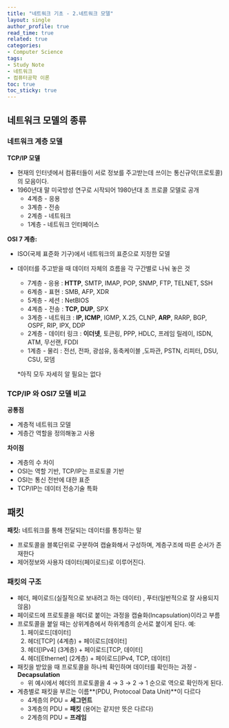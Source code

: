 ```yaml
---
title: "네트워크 기초 - 2.네트워크 모델"
layout: single
author_profile: true
read_time: true
related: true
categories:
- Computer Science
tags:
- Study Note
- 네트워크
- 컴퓨터공학 이론
toc: true
toc_sticky: true
---
```



## 네트워크 모델의 종류

### 네트워크 계층 모델

**TCP/IP 모델**

- 현재의 인터넷에서 컴퓨터들이 서로 정보를 주고받는데 쓰이는 통신규약(프로토콜)의 모음이다.
- 1960년대 말 미국방성 연구로 시작되어 1980년대 초 프로콜 모델로 공개
    - 4계층 - 응용
    - 3계층 - 전송
    - 2계층 - 네트워크
    - 1계층 - 네트워크 인터페이스

**OSI 7 계층:**

- ISO(국제 표준화 기구)에서 네트워크의 표준으로 지정한 모델
- 데이터를 주고받을 때 데이터 자체의 흐름을 각 구간별로 나눠 놓은 것
    - 7계층 - 응용 : **HTTP**, SMTP, IMAP, POP, SNMP, FTP, TELNET, SSH
    - 6계층 - 표현 : SMB, AFP, XDR
    - 5계층 - 세션 : NetBIOS
    - 4계층 - 전송 : **TCP, DUP**, SPX
    - 3계층 - 네트워크 : **IP, ICMP**, IGMP, X.25, CLNP, **ARP**, RARP, BGP, OSPF, RIP, IPX, DDP
    - 2계층 - 데이터 링크 : **이더넷**, 토큰링, PPP, HDLC, 프레임 릴레이, ISDN, ATM, 무선랜, FDDI
    - 1계층 - 물리 : 전선, 전파, 광섬유, 동축케이블 ,도파관, PSTN, 리피터, DSU, CSU, 모뎀

    *아직 모두 자세히 알 필요는 없다

### TCP/IP 와 OSI7 모델 비교

**공통점**

- 계층적 네트워크 모델
- 게층간 역할을 정의해놓고 사용

**차이점**

- 계층의 수 차이
- OSI는 역할 기반, TCP/IP는 프로토콜 기반
- OSI는 통신 전반에 대한 표준
- TCP/IP는 데이터 전송기술 특화

## 패킷

**패킷:** 네트워크를 통해 전달되는 데이터를 통칭하는 말

- 프로토콜을 블록단위로 구분하여 캡슐화해서 구성하며, 계층구조에 따른 순서가 존재한다
- 제어정보와 사용자 데이터(페이로드)로 이루어진다.

### 패킷의 구조

- 헤더, 페이로드(실질적으로 보내려고 하는 데이터) , 푸터(일반적으로 잘 사용되지 않음)
- 페이로드에 프로토콜을 헤더로 붙이는 과정을 캡슐화(Incapsulation)이라고 부름
- 프로토콜을 붙일 때는 상위계층에서 하위계층의 순서로 붙이게 된다. 예:
    1. 페이로드[데이터]
    2. 헤더[TCP] (4계층) + 페이로드[데이터]
    3. 헤더[IPv4] (3계층) + 페이로드[TCP, 데이터]
    4. 헤더[Ethernet] (2계층) + 페이로드[IPv4, TCP, 데이터]
- 패킷을 받았을 때 프로토콜을 하나씩 확인하며 데이터를 확인하는 과정 - **Decapsulation**
    - 위 예시에서 헤더의 프로토콜을 4 → 3 → 2 → 1 순으로 역으로 확인하게 된다.
- 계층별로 패킷을 부르는 이름**(PDU, Protocoal Data Unit)**이 다르다
    - 4계층의 PDU = **세그먼트**
    - 3계층의 PDU = **패킷** (용어는 같지만 뜻은 다르다)
    - 2계층의 PDU = **프레임**
